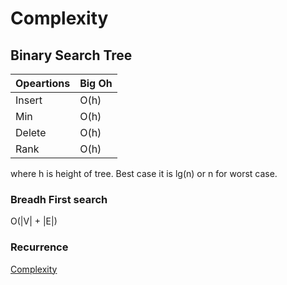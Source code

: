 # Complexity

## Binary Search Tree

| Opeartions| Big Oh |
|--|--|
| Insert	 | O(h)  |
| Min | O(h) |
| Delete | O(h) |
| Rank | O(h) |


where h is height of tree. Best case it is lg(n) or n for worst case.

### Breadh First search

O(|V| + |E|)

### Recurrence

[Complexity](https://yourbasic.org/algorithms/time-complexity-recursive-functions/)
